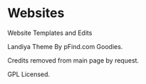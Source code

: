 # Websites
Website Templates and Edits

Landiya Theme By pFind.com Goodies.

Credits removed from main page by request.

GPL Licensed.
